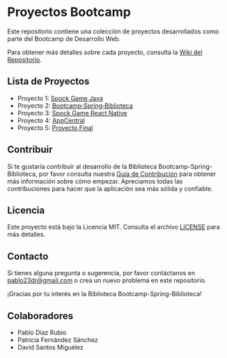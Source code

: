 
# Proyectos Bootcamp

Este repositorio contiene una colección de proyectos desarrollados como parte del Bootcamp de Desarrollo Web.

Para obtener más detalles sobre cada proyecto, consulta la [Wiki del Repositorio](https://github.com/Kilopolo/ProyectosBootcamp/wiki).

## Lista de Proyectos

- Proyecto 1: [Spock Game Java]()
- Proyecto 2: [Bootcamp‐Spring‐Biblioteca](https://github.com/Kilopolo/ProyectosBootcamp/wiki/Bootcamp%E2%80%90Spring%E2%80%90Biblioteca)
- Proyecto 3: [Spock Game React Native]()
- Proyecto 4: [AppCentral](https://github.com/Kilopolo/ProyectosBootcamp/wiki/Proyecto-AppCentral)
- Proyecto 5: [Proyecto Final]()


## Contribuir

Si te gustaría contribuir al desarrollo de la Biblioteca Bootcamp-Spring-Biblioteca, por favor consulta nuestra [Guía de Contribución](CONTRIBUTIONS.md) para obtener más información sobre cómo empezar. Apreciamos todas las contribuciones para hacer que la aplicación sea más sólida y confiable.

## Licencia

Este proyecto está bajo la Licencia MIT. Consulta el archivo [LICENSE](LICENSE) para más detalles.

## Contacto

Si tienes alguna pregunta o sugerencia, por favor contáctanos en [pablo23dr@gmail.com](mailto:pablo23dr@gmail.com) o crea un nuevo problema en este repositorio.

¡Gracias por tu interés en la Biblioteca Bootcamp-Spring-Biblioteca!

## Colaboradores
 - Pablo Díaz Rubio
 - Patricia Fernández Sánchez
 - David Santos Miguélez

